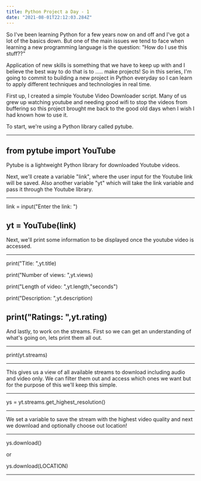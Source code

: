 ```yaml
---
title: Python Project a Day - 1
date: "2021-08-01T22:12:03.284Z"
---
```


So I've been learning Python for a few years now on and off and I've got a lot of the basics down. But one of the main issues we tend to face when learning a new programming language is the question: "How do I use this stuff??"

Application of new skills is something that we have to keep up with and I believe the best way to do that is to ..... make projects! So in this series, I'm going to commit to building a new project in Python everyday so I can learn to apply different techniques and technologies in real time.

First up, I created a simple Youtube Video Downloader script. Many of us grew up watching youtube and needing good wifi to stop the videos from buffering so this project brought me back to the good old days when I wish I had known how to use it.

To start, we're using a Python library called pytube.

-----------------------------
from pytube import YouTube
-----------------------------
Pytube is a lightweight Python library for downloaded Youtube videos. 

Next, we'll create a variable "link", where the user input for the Youtube link will be saved. Also another variable "yt" which will take the link variable and pass it through the Youtube library.


-----------------------------
link = input("Enter the link: ")

yt = YouTube(link)
-----------------------------


Next, we'll print some information to be displayed once the youtube video is accessed.

-----------------------------

print("Title: ",yt.title)



print("Number of views: ",yt.views)



print("Length of video: ",yt.length,"seconds")



print("Description: ",yt.description)



print("Ratings: ",yt.rating)
-----------------------------


And lastly, to work on the streams. First so we can get an understanding of what's going on, lets print them all out.

-----------------------------
print(yt.streams)

-----------------------------

This gives us a view of all available streams to download including audio and video only. We can filter them out and access which ones we want but for the purpose of this we'll keep this simple. 

-----------------------------

ys = yt.streams.get_highest_resolution()

-----------------------------

We set a variable to save the stream with the highest video quality and next we download and optionally choose out location!

-----------------------------

ys.download()

or

ys.download(LOCATION)

-----------------------------